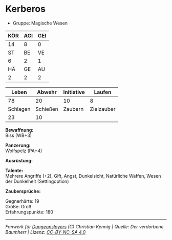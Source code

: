 # Kerberos  
- Gruppe: Magische Wesen  

| KÖR | AGI | GEI |  
| --- | --- | --- |  
| 14  | 8   | 0   |
| ST  | BE  | VE  |  
| 6   | 2   | 1   |
| HÄ  | GE  | AU  |  
| 2   | 2   | 2   |


| Leben    | Abwehr   | Initiative | Laufen     |
| -------- | -------- | ---------- | ---------- |
| 78       | 20       | 10         | 8          |
| Schlagen | Schießen | Zaubern    | Zielzauber |
| 23       | 10       |            |            |

**Bewaffnung:**  
Biss (WB+3)

**Panzerung:**  
Wolfspelz (PA+4)

**Ausrüstung:**  


**Talente:**  
Mehrere Angriffe (+2), Gift, Angst, Dunkelsicht, Natürliche Waffen, Wesen der Dunkelheit (Settingoption)

**Zaubersprüche:**  


Gegnerhärte: 19  
Größe: Groß  
Erfahrungspunkte: 180  



___
*Fanwerk für [Dungeonslayers](https://www.dungeonslayers.net/) (C) Christian Kennig | Quelle: Der verdorbene Baumherr | Lizenz: [CC-BY-NC-SA 4.0](https://creativecommons.org/licenses/by-nc-sa/4.0/deed.de)*